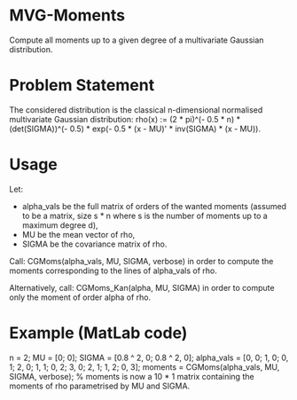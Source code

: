 # MVG-Moments
Compute all moments up to a given degree of a multivariate Gaussian distribution.

# Problem Statement
The considered distribution is the classical n-dimensional normalised multivariate Gaussian distribution:
  rho(x) := (2 * pi)^(- 0.5 * n) * (det(SIGMA))^(- 0.5) * exp(- 0.5 * (x - MU)' * inv(SIGMA) * (x - MU)).

# Usage
Let:
- alpha_vals be the full matrix of orders of the wanted moments (assumed to be a matrix, size s * n where s is the number of moments up to a maximum degree d),
- MU be the mean vector of rho,
- SIGMA be the covariance matrix of rho.

Call:
  CGMoms(alpha_vals, MU, SIGMA, verbose)
in order to compute the moments corresponding to the lines of alpha_vals of rho.  

Alternatively, call:
  CGMoms_Kan(alpha, MU, SIGMA)
in order to compute only the moment of order alpha of rho.

# Example (MatLab code)
n = 2;
MU = [0; 0];
SIGMA = [0.8 ^ 2, 0; 0.8 ^ 2, 0];
alpha_vals = [0, 0;
              1, 0;
              0, 1;
              2, 0;
              1, 1;
              0, 2;
              3, 0;
              2, 1;
              1, 2;
              0, 3];
moments = CGMoms(alpha_vals, MU, SIGMA, verbose);
% moments is now a 10 * 1 matrix containing the moments of rho parametrised by MU and SIGMA.
